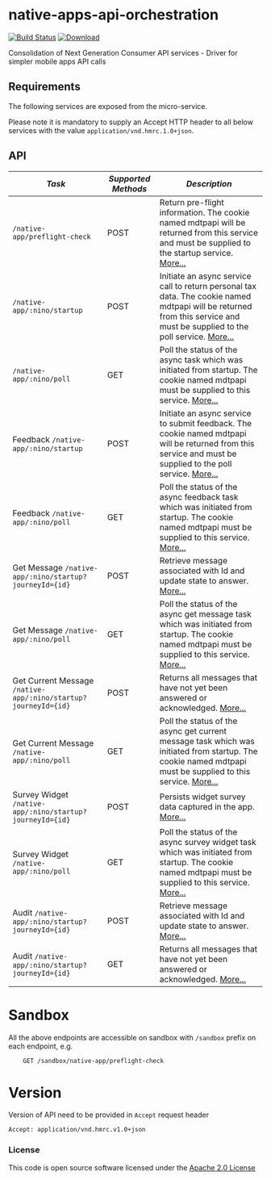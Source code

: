 # native-apps-api-orchestration

[![Build Status](https://travis-ci.org/hmrc/native-apps-api-orchestration.svg?branch=master)](https://travis-ci.org/hmrc/native-apps-api-orchestration) [ ![Download](https://api.bintray.com/packages/hmrc/releases/native-apps-api-orchestration/images/download.svg) ](https://bintray.com/hmrc/releases/native-apps-api-orchestration/_latestVersion)

Consolidation of Next Generation Consumer API services - Driver for simpler mobile apps API calls

Requirements
------------

The following services are exposed from the micro-service.

Please note it is mandatory to supply an Accept HTTP header to all below services with the value ```application/vnd.hmrc.1.0+json```.


API
---

| *Task* | *Supported Methods* | *Description* |
|--------|----|----|
| ```/native-app/preflight-check``` | POST | Return pre-flight information. The cookie named mdtpapi will be returned from this service and must be supplied to the startup service. [More...](docs/preflight-check.md) |
| ```/native-app/:nino/startup``` | POST | Initiate an async service call to return personal tax data. The cookie named mdtpapi will be returned from this service and must be supplied to the poll service.  [More...](docs/startup.md) |
| ```/native-app/:nino/poll``` | GET | Poll the status of the async task which was initiated from startup. The cookie named mdtpapi must be supplied to this service. [More...](docs/poll.md) |
| Feedback ```/native-app/:nino/startup``` | POST | Initiate an async service to submit feedback. The cookie named mdtpapi will be returned from this service and must be supplied to the poll service.  [More...](docs/feedback.md) |
| Feedback ```/native-app/:nino/poll``` | GET | Poll the status of the async feedback task which was initiated from startup. The cookie named mdtpapi must be supplied to this service. [More...](docs/feedback-poll.md) |
| Get Message ```/native-app/:nino/startup?journeyId={id}``` | POST | Retrieve message associated with Id and update state to answer. [More...](docs/push-notification-get-message.md) |
| Get Message ```/native-app/:nino/poll``` | GET | Poll the status of the async get message task which was initiated from startup. The cookie named mdtpapi must be supplied to this service. [More...](docs/push-notification-get-message-poll.md) |
| Get Current Message ```/native-app/:nino/startup?journeyId={id}``` | POST | Returns all messages that have not yet been answered or acknowledged. [More...](docs/push-notification-get-current-messages.md) |
| Get Current Message ```/native-app/:nino/poll``` | GET | Poll the status of the async get current message task which was initiated from startup. The cookie named mdtpapi must be supplied to this service. [More...](docs/push-notification-get-current-messages-poll.md) |
| Survey Widget ```/native-app/:nino/startup?journeyId={id}``` | POST | Persists widget survey data captured in the app. [More...](docs/survey-widget.md) |
| Survey Widget ```/native-app/:nino/poll``` | GET | Poll the status of the async survey widget task which was initiated from startup. The cookie named mdtpapi must be supplied to this service. [More...](docs/survey-widget-poll.md) |
| Audit ```/native-app/:nino/startup?journeyId={id}``` | POST | Retrieve message associated with Id and update state to answer. [More...](docs/audit-event.md) |
| Audit ```/native-app/:nino/startup?journeyId={id}``` | GET | Returns all messages that have not yet been answered or acknowledged. [More...](docs/audit-event-poll.md) |

# Sandbox
All the above endpoints are accessible on sandbox with `/sandbox` prefix on each endpoint, e.g.
```
    GET /sandbox/native-app/preflight-check
```

# Version
Version of API need to be provided in `Accept` request header
```
Accept: application/vnd.hmrc.v1.0+json
```

### License

This code is open source software licensed under the [Apache 2.0 License]("http://www.apache.org/licenses/LICENSE-2.0.html")
